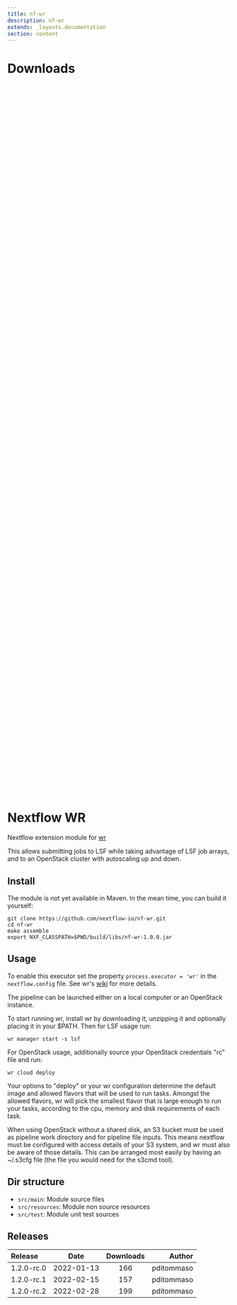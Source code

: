 ```yaml
---
title: nf-wr
description: nf-wr
extends: _layouts.documentation
section: content
---
```


# Downloads

<div style="position: relative; height:40vh; width:80vw">
    <canvas id="releases"></canvas>
</div>
<script type="module" src="/docs/nf-wr/nf-wr.js"></script>

# Nextflow WR 

Nextflow extension module for [wr](https://github.com/VertebrateResequencing/wr)

This allows submitting jobs to LSF while taking advantage of LSF
job arrays, and to an OpenStack cluster with autoscaling up and down.

## Install

The module is not yet available in Maven. In the mean time, you can build it
yourself:

    git clone https://github.com/nextflow-io/nf-wr.git
    cd nf-wr
    make assemble
    export NXF_CLASSPATH=$PWD/build/libs/nf-wr-1.0.0.jar

## Usage

To enable this executor set the property ``process.executor = 'wr'`` in the
``nextflow.config`` file. See wr's
[wiki](https://github.com/VertebrateResequencing/wr/wiki/Nextflow) for more
details.

The pipeline can be launched either on a local computer or an OpenStack instance.

To start running wr, install wr by downloading it, unzipping it and optionally
placing it in your $PATH. Then for LSF usage run:

    wr manager start -s lsf

For OpenStack usage, additionally source your OpenStack credentials "rc" file and
run:

    wr cloud deploy

Your options to "deploy" or your wr configuration determine the default image
and allowed flavors that will be used to run tasks. Amongst the allowed flavors,
wr will pick the smallest flavor that is large enough to run your tasks,
according to the cpu, memory and disk requirements of each task.

When using OpenStack without a shared disk, an S3 bucket must be used as pipeline
work directory and for pipeline file inputs. This means nextflow must be configured
with access details of your S3 system, and wr must also be aware of those details.
This can be arranged most easily by having an ~/.s3cfg file (the file you would need
for the s3cmd tool).

## Dir structure

* `src/main`: Module source files
* `src/resources`: Module non source resources
* `src/test`: Module unit test sources


## Releases

| Release                               |                       Date                       |                   Downloads                    |                           Author |
| :------------ |:------------------------------------------------:|:----------------------------------------------:|---------------------------------:|
 |  1.2.0-rc.0                                          | 2022-01-13                                          | 166                                                | pditommaso                                         |
 |  1.2.0-rc.1                                          | 2022-02-15                                          | 157                                                | pditommaso                                         |
 |  1.2.0-rc.2                                          | 2022-02-28                                          | 199                                                | pditommaso                                         |
